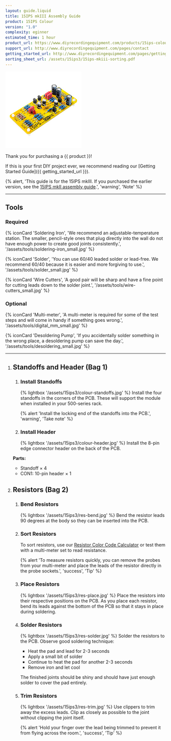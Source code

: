 ```yaml
---
layout: guide.liquid
title: 15IPS mkIII Assembly Guide
product: 15IPS Colour
version: "1.0"
complexity: eginner
estimated_time: 1 hour
product_url: https://www.diyrecordingequipment.com/products/15ips-colour
support_url: http://www.diyrecordingequipment.com/pages/contact
getting_started_url: http://www.diyrecordingequipment.com/pages/getting-started
sorting_sheet_url: /assets/15ips3/15ips-mkiii-sorting.pdf
---
```


![{{ product }}](/assets/15ips3/15ips-mkiii-medium.jpg)

Thank you for purchasing a {{ product }}!

If this is your first DIY project ever, we recommend reading our [Getting Started Guide]({{ getting_started_url }}).

{% alert, 'This guide is for the 15IPS mkIII. If you purchased the earlier version, see the [15IPS mkII assembly guide](https://manuals.diy.re/15ips).', 'warning', 'Note' %}

---

## Tools

### Required

{% iconCard 'Soldering Iron', 'We recommend an adjustable-temperature station. The smaller, pencil-style ones that plug directly into the wall do not have enough power to create good joints consistently.', '/assets/tools/soldering-iron_small.jpg' %}

{% iconCard 'Solder', 'You can use 60/40 leaded solder or lead-free. We recommend 60/40 because it is easier and more forgiving to use.', '/assets/tools/solder_small.jpg' %}

{% iconCard 'Wire Cutters', 'A good pair will be sharp and have a fine point for cutting leads down to the solder joint.', '/assets/tools/wire-cutters_small.jpg' %}


### Optional

{% iconCard 'Multi-meter', 'A multi-meter is required for some of the test steps and will come in handy if something goes wrong.', '/assets/tools/digital_mm_small.jpg' %}


{% iconCard 'Desoldering Pump', 'If you accidentally solder something in the wrong place, a desoldering pump can save the day.', '/assets/tools/desoldering_small.jpg' %}

---

1. ## Standoffs and Header (Bag 1)

    1. ### Install Standoffs
        {% lightbox '/assets/15ips3/colour-standoffs.jpg' %}
         Install the four standoffs in the corners of the PCB. These will support the module when installed in your 500-series rack.

        {% alert 'Install the locking end of the standoffs into the PCB.', 'warning', 'Take note' %}

    2. ### Install Header
        {% lightbox '/assets/15ips3/colour-header.jpg' %}
        Install the 8-pin edge connector header on the back of the PCB.

     **Parts:**
     - Standoff × 4
     - CON1: 10-pin header × 1

1. ## Resistors (Bag 2)

    1. ### Bend Resistors
        {% lightbox '/assets/15ips3/res-bend.jpg' %}
        Bend the resistor leads 90 degrees at the body so they can be inserted into the PCB.
    
    1. ### Sort Resistors
        To sort resistors, use our [Resistor Color Code Calculator](https://www.diyrecordingequipment.com/pages/resistor-color-code-calculator) or test them with a multi-meter set to read resistance.

        {% alert 'To measure resistors quickly, you can remove the probes from your multi-meter and place the leads of the resistor directly in the probe sockets.', 'success', 'Tip' %}

    1. ### Place Resistors
        {% lightbox '/assets/15ips3/res-place.jpg' %}
        Place the resistors into their respective positions on the PCB. As you place each resistor, bend its leads against the bottom of the PCB so that it stays in place during soldering.

    1. ### Solder Resistors
        {% lightbox '/assets/15ips3/res-solder.jpg' %}
        Solder the resistors to the PCB. Observe good soldering technique:

        * Heat the pad and lead for 2-3 seconds
        * Apply a small bit of solder
        * Continue to heat the pad for another 2-3 seconds
        * Remove iron and let cool

        The finished joints should be shiny and should have just enough solder to cover the pad entirely.

    1. ### Trim Resistors
        {% lightbox '/assets/15ips3/res-trim.jpg' %}
        Use clippers to trim away the excess leads. Clip as closely as possible to the joint without clipping the joint itself.

        {% alert 'Hold your finger over the lead being trimmed to prevent it from flying across the room.', 'success', 'Tip' %}